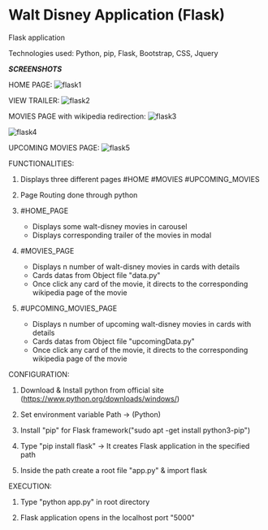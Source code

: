 # Walt Disney Application (Flask)

Flask application 

Technologies used: Python, pip, Flask, Bootstrap, CSS, Jquery

***SCREENSHOTS***

HOME PAGE:
![flask1](https://user-images.githubusercontent.com/19771986/45358797-37529800-b5e8-11e8-851d-890893eb0621.PNG)



VIEW TRAILER:
![flask2](https://user-images.githubusercontent.com/19771986/45358902-96181180-b5e8-11e8-9e9a-e96b9ba2052f.PNG)



MOVIES PAGE with wikipedia redirection:
![flask3](https://user-images.githubusercontent.com/19771986/45358903-96181180-b5e8-11e8-90dc-6bffd378e222.jpg)

![flask4](https://user-images.githubusercontent.com/19771986/45358904-96181180-b5e8-11e8-9728-7d7bb0cf98c6.png)



UPCOMING MOVIES PAGE:
![flask5](https://user-images.githubusercontent.com/19771986/45358901-957f7b00-b5e8-11e8-8f2c-34839461cba8.png)




FUNCTIONALITIES:

1. Displays three different pages
      #HOME
      #MOVIES
      #UPCOMING_MOVIES
      
2. Page Routing done through python
   
3. #HOME_PAGE
   * Displays some walt-disney movies in carousel 
   * Displays corresponding trailer of the movies in modal
   
4. #MOVIES_PAGE
   * Displays n number of walt-disney movies in cards with details  
   * Cards datas from Object file "data.py"
   * Once click any card of the movie, it directs to the corresponding wikipedia page of the movie
   
4. #UPCOMING_MOVIES_PAGE
   * Displays n number of upcoming walt-disney movies in cards with details
   * Cards datas from Object file "upcomingData.py"
   * Once click any card of the movie, it directs to the corresponding wikipedia page of the movie
 


CONFIGURATION:

1. Download & Install python from official site (https://www.python.org/downloads/windows/)

2. Set environment variable Path -> (Python)

3. Install "pip" for Flask framework("sudo apt -get install python3-pip")

3. Type "pip install flask" -> It creates Flask application in the specified path
     
4. Inside the path create a root file "app.py" & import flask 


EXECUTION:

1. Type "python app.py" in root directory

2. Flask application opens in the localhost port "5000"


